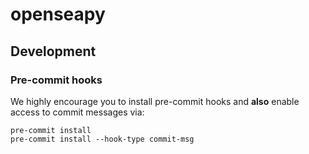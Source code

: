 # openseapy

## Development

### Pre-commit hooks

We highly encourage you to install pre-commit hooks and **also** enable access
to commit messages via:

    pre-commit install
    pre-commit install --hook-type commit-msg
